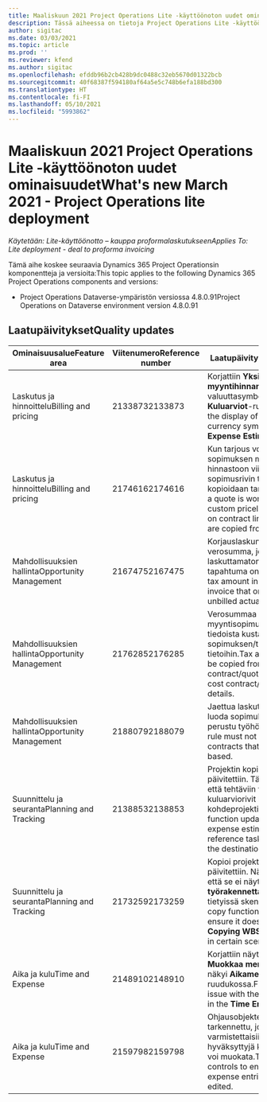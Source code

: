 ```yaml
---
title: Maaliskuun 2021 Project Operations Lite -käyttöönoton uudet ominaisuudet
description: Tässä aiheessa on tietoja Project Operations Lite -käyttöönoton maaliskuun 2021 version päivityksessä olevista laatupäivityksistä.
author: sigitac
ms.date: 03/03/2021
ms.topic: article
ms.prod: ''
ms.reviewer: kfend
ms.author: sigitac
ms.openlocfilehash: efddb96b2cb428b9dc0488c32eb5670d01322bcb
ms.sourcegitcommit: 40f68387f594180af64a5e5c748b6efa188bd300
ms.translationtype: HT
ms.contentlocale: fi-FI
ms.lasthandoff: 05/10/2021
ms.locfileid: "5993862"
---
```

# <a name="whats-new-march-2021---project-operations-lite-deployment"></a><span data-ttu-id="10c5e-103">Maaliskuun 2021 Project Operations Lite -käyttöönoton uudet ominaisuudet</span><span class="sxs-lookup"><span data-stu-id="10c5e-103">What's new March 2021 - Project Operations lite deployment</span></span>

<span data-ttu-id="10c5e-104">_Käytetään: Lite-käyttöönotto – kauppa proformalaskutukseen_</span><span class="sxs-lookup"><span data-stu-id="10c5e-104">_Applies To: Lite deployment - deal to proforma invoicing_</span></span>


<span data-ttu-id="10c5e-105">Tämä aihe koskee seuraavia Dynamics 365 Project Operationsin komponentteja ja versioita:</span><span class="sxs-lookup"><span data-stu-id="10c5e-105">This topic applies to the following Dynamics 365 Project Operations components and versions:</span></span>

- <span data-ttu-id="10c5e-106">Project Operations Dataverse-ympäristön versiossa 4.8.0.91</span><span class="sxs-lookup"><span data-stu-id="10c5e-106">Project Operations on Dataverse environment version 4.8.0.91</span></span> 

## <a name="quality-updates"></a><span data-ttu-id="10c5e-107">Laatupäivitykset</span><span class="sxs-lookup"><span data-stu-id="10c5e-107">Quality updates</span></span>

| <span data-ttu-id="10c5e-108">**Ominaisuusalue**</span><span class="sxs-lookup"><span data-stu-id="10c5e-108">**Feature area**</span></span> | <span data-ttu-id="10c5e-109">**Viitenumero**</span><span class="sxs-lookup"><span data-stu-id="10c5e-109">**Reference number**</span></span> | <span data-ttu-id="10c5e-110">**Laatupäivitys**</span><span class="sxs-lookup"><span data-stu-id="10c5e-110">**Quality update**</span></span> |
| --- | --- | --- |
| <span data-ttu-id="10c5e-111">Laskutus ja hinnoittelu</span><span class="sxs-lookup"><span data-stu-id="10c5e-111">Billing and pricing</span></span> | <span data-ttu-id="10c5e-112">2133873</span><span class="sxs-lookup"><span data-stu-id="10c5e-112">2133873</span></span> | <span data-ttu-id="10c5e-113">Korjattiin **Yksikön myyntihinnan** valuuttasymbolin näkymä **Kuluarviot**-ruudukossa.</span><span class="sxs-lookup"><span data-stu-id="10c5e-113">Fixed the display of **Unit Sales Price** currency symbol in the **Expense Estimates** grid.</span></span> |
| <span data-ttu-id="10c5e-114">Laskutus ja hinnoittelu</span><span class="sxs-lookup"><span data-stu-id="10c5e-114">Billing and pricing</span></span> | <span data-ttu-id="10c5e-115">2174616</span><span class="sxs-lookup"><span data-stu-id="10c5e-115">2174616</span></span> | <span data-ttu-id="10c5e-116">Kun tarjous voitetaan, sopimuksen mukautettuun hinnastoon viitataan sopimusrivin tiedoissa, jotka kopioidaan tarjouksesta.</span><span class="sxs-lookup"><span data-stu-id="10c5e-116">When a quote is won, the contract custom pricelist is referenced on contract line details that are copied from the quote.</span></span> |
| <span data-ttu-id="10c5e-117">Mahdollisuuksien hallinta</span><span class="sxs-lookup"><span data-stu-id="10c5e-117">Opportunity Management</span></span> | <span data-ttu-id="10c5e-118">2167475</span><span class="sxs-lookup"><span data-stu-id="10c5e-118">2167475</span></span> | <span data-ttu-id="10c5e-119">Korjauslaskun kiinteä verosumma, josta laskuttamaton todellinen tapahtuma on peräisin.</span><span class="sxs-lookup"><span data-stu-id="10c5e-119">Fixed tax amount in the correction invoice that originated an unbilled actual entry.</span></span> |
| <span data-ttu-id="10c5e-120">Mahdollisuuksien hallinta</span><span class="sxs-lookup"><span data-stu-id="10c5e-120">Opportunity Management</span></span> | <span data-ttu-id="10c5e-121">2176285</span><span class="sxs-lookup"><span data-stu-id="10c5e-121">2176285</span></span> | <span data-ttu-id="10c5e-122">Verosummaa ei saa kopioida myyntisopimuksen/tarjousrivin tiedoista kustannuksen sopimuksen/tarjouksen rivin tietoihin.</span><span class="sxs-lookup"><span data-stu-id="10c5e-122">Tax amount must not be copied from sales contract/quote line details to cost contract/quote line details.</span></span> |
| <span data-ttu-id="10c5e-123">Mahdollisuuksien hallinta</span><span class="sxs-lookup"><span data-stu-id="10c5e-123">Opportunity Management</span></span> | <span data-ttu-id="10c5e-124">2188079</span><span class="sxs-lookup"><span data-stu-id="10c5e-124">2188079</span></span> | <span data-ttu-id="10c5e-125">Jaettua laskutussääntöä ei saa luoda sopimuksille, jotka eivät perustu työhön.</span><span class="sxs-lookup"><span data-stu-id="10c5e-125">Split billing rule must not be created for contracts that are not work-based.</span></span> |
| <span data-ttu-id="10c5e-126">Suunnittelu ja seuranta</span><span class="sxs-lookup"><span data-stu-id="10c5e-126">Planning and Tracking</span></span> | <span data-ttu-id="10c5e-127">2138853</span><span class="sxs-lookup"><span data-stu-id="10c5e-127">2138853</span></span> | <span data-ttu-id="10c5e-128">Projektin kopiointitoiminto päivitettiin. Tämä varmistaa, että tehtäviin viittaavat kuluarviorivit kopioidaan kohdeprojektiin.</span><span class="sxs-lookup"><span data-stu-id="10c5e-128">Project copy function updated to ensure expense estimate lines that reference tasks are copied to the destination project.</span></span> |
| <span data-ttu-id="10c5e-129">Suunnittelu ja seuranta</span><span class="sxs-lookup"><span data-stu-id="10c5e-129">Planning and Tracking</span></span> | <span data-ttu-id="10c5e-130">2173259</span><span class="sxs-lookup"><span data-stu-id="10c5e-130">2173259</span></span> | <span data-ttu-id="10c5e-131">Kopioi projekti -toiminto päivitettiin. Näin varmistetaan, että se ei näytä **Kopioidaan työrakennetta** -virhesanomaa tietyissä skenaarioissa.</span><span class="sxs-lookup"><span data-stu-id="10c5e-131">Project copy function updated to ensure it doesn't display the **Copying WBS** error message in certain scenarios.</span></span> |
| <span data-ttu-id="10c5e-132">Aika ja kulu</span><span class="sxs-lookup"><span data-stu-id="10c5e-132">Time and Expense</span></span> | <span data-ttu-id="10c5e-133">2148910</span><span class="sxs-lookup"><span data-stu-id="10c5e-133">2148910</span></span> | <span data-ttu-id="10c5e-134">Korjattiin näyttöongelma, jossa **Muokkaa merkintää** -sivu näkyi **Aikamerkintä**-ruudukossa.</span><span class="sxs-lookup"><span data-stu-id="10c5e-134">Fixed display issue with the **Edit Entry** page in the **Time Entry** grid.</span></span> |
| <span data-ttu-id="10c5e-135">Aika ja kulu</span><span class="sxs-lookup"><span data-stu-id="10c5e-135">Time and Expense</span></span> | <span data-ttu-id="10c5e-136">2159798</span><span class="sxs-lookup"><span data-stu-id="10c5e-136">2159798</span></span> | <span data-ttu-id="10c5e-137">Ohjausobjekteja on tarkennettu, jotta varmistettaisiin, että hyväksyttyjä kulumerkintöjä ei voi muokata.</span><span class="sxs-lookup"><span data-stu-id="10c5e-137">Tightened controls to ensure approved expense entries can't be edited.</span></span> |


